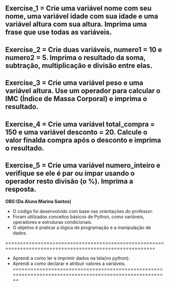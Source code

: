 

**Exercise_1** = Crie uma variável nome com seu nome, uma variável idade com sua idade e uma variável
altura com sua altura. Imprima uma frase que use todas as variáveis.
-----------------------------------------------------------------------------------------

**Exercise_2** = Crie duas variáveis, numero1 = 10 e numero2 = 5. Imprima o resultado da soma,
subtração, multiplicação e divisão entre elas.
------------------------------------------------------------------------------------------

**Exercise_3** = Crie uma variável peso e uma variável altura.
Use um operador para calcular o IMC (Índice de Massa Corporal) e imprima o resultado.
-------------------------------------------------------------------------------------------

**Exercise_4** = Crie uma variável total_compra = 150 e uma variável desconto = 20. Calcule
o valor finalda compra após o desconto e imprima o resultado.
-------------------------------------------------------------------------------------------

**Exercise_5** = Crie uma variável numero_inteiro e verifique se ele é par ou ímpar usando
o operador resto divisão (o %). Imprima a resposta.
-------------------------------------------------------------------------------------------

**OBS:(Da Aluna Marina Santos)**
- O código foi desenvolvido com base nas orientações do professor.
- Foram utilizados conceitos básicos de Python, como variáveis, operadores e estruturas condicionais.
- O objetivo é praticar a lógica de programação e a manipulação de dados.

=========================================================================================================

- Aprendi a como ler e imprimir dados na tela(no python).
- Aprendi a como declarar e atribuir valores a variáveis.
========================================================================================================